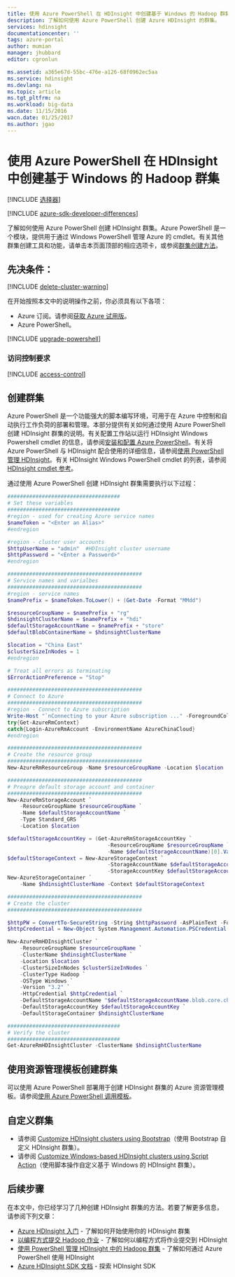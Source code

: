 ```yaml
---
title: 使用 Azure PowerShell 在 HDInsight 中创建基于 Windows 的 Hadoop 群集 | Azure
description: 了解如何使用 Azure PowerShell 创建 Azure HDInsight 的群集。
services: hdinsight
documentationcenter: ''
tags: azure-portal
author: mumian
manager: jhubbard
editor: cgronlun

ms.assetid: a365e67d-55bc-476e-a126-68f0962ec5aa
ms.service: hdinsight
ms.devlang: na
ms.topic: article
ms.tgt_pltfrm: na
ms.workload: big-data
ms.date: 11/15/2016
wacn.date: 01/25/2017
ms.author: jgao
---
```


# 使用 Azure PowerShell 在 HDInsight 中创建基于 Windows 的 Hadoop 群集
[!INCLUDE [选择器](../../includes/hdinsight-selector-create-clusters.md)]

[!INCLUDE [azure-sdk-developer-differences](../../includes/azure-sdk-developer-differences.md)]

了解如何使用 Azure PowerShell 创建 HDInsight 群集。Azure PowerShell 是一个模块，提供用于通过 Windows PowerShell 管理 Azure 的 cmdlet。有关其他群集创建工具和功能，请单击本页面顶部的相应选项卡，或参阅[群集创建方法](./hdinsight-provision-clusters.md#cluster-creation-methods)。

## 先决条件：
[!INCLUDE [delete-cluster-warning](../../includes/hdinsight-delete-cluster-warning.md)]

在开始按照本文中的说明操作之前，你必须具有以下各项：

* Azure 订阅。请参阅[获取 Azure 试用版](https://www.azure.cn/pricing/1rmb-trial/)。
* Azure PowerShell。

[!INCLUDE [upgrade-powershell](../../includes/hdinsight-use-latest-powershell.md)]

### 访问控制要求
[!INCLUDE [access-control](../../includes/hdinsight-access-control-requirements.md)]

## 创建群集
Azure PowerShell 是一个功能强大的脚本编写环境，可用于在 Azure 中控制和自动执行工作负荷的部署和管理。本部分提供有关如何通过使用 Azure PowerShell 创建 HDInsight 群集的说明。有关配置工作站以运行 HDInsight Windows Powershell cmdlet 的信息，请参阅[安装和配置 Azure PowerShell](https://docs.microsoft.com/powershell/azureps-cmdlets-docs)。有关将 Azure PowerShell 与 HDInsight 配合使用的详细信息，请参阅[使用 PowerShell 管理 HDInsight](./hdinsight-administer-use-powershell.md)。有关 HDInsight Windows PowerShell cmdlet 的列表，请参阅 [HDInsight cmdlet 参考](https://msdn.microsoft.com/zh-cn/library/azure/dn858087.aspx)。

通过使用 Azure PowerShell 创建 HDInsight 群集需要执行以下过程：

```powershell
####################################
# Set these variables
####################################
#region - used for creating Azure service names
$nameToken = "<Enter an Alias>"
#endregion

#region - cluster user accounts
$httpUserName = "admin"  #HDInsight cluster username
$httpPassword = "<Enter a Password>"
#endregion

###########################################
# Service names and varialbes
###########################################
#region - service names
$namePrefix = $nameToken.ToLower() + (Get-Date -Format "MMdd")

$resourceGroupName = $namePrefix + "rg"
$hdinsightClusterName = $namePrefix + "hdi"
$defaultStorageAccountName = $namePrefix + "store"
$defaultBlobContainerName = $hdinsightClusterName

$location = "China East"
$clusterSizeInNodes = 1
#endregion

# Treat all errors as terminating
$ErrorActionPreference = "Stop"

###########################################
# Connect to Azure
###########################################
#region - Connect to Azure subscription
Write-Host "`nConnecting to your Azure subscription ..." -ForegroundColor Green
try{Get-AzureRmContext}
catch{Login-AzureRmAccount -EnvironmentName AzureChinaCloud}
#endregion

###########################################
# Create the resource group
###########################################
New-AzureRmResourceGroup -Name $resourceGroupName -Location $location

###########################################
# Preapre default storage account and container
###########################################
New-AzureRmStorageAccount `
    -ResourceGroupName $resourceGroupName `
    -Name $defaultStorageAccountName `
    -Type Standard_GRS `
    -Location $location

$defaultStorageAccountKey = (Get-AzureRmStorageAccountKey `
                                -ResourceGroupName $resourceGroupName `
                                -Name $defaultStorageAccountName)[0].Value
$defaultStorageContext = New-AzureStorageContext `
                                -StorageAccountName $defaultStorageAccountName `
                                -StorageAccountKey $defaultStorageAccountKey
New-AzureStorageContainer `
    -Name $hdinsightClusterName -Context $defaultStorageContext

###########################################
# Create the cluster
###########################################

$httpPW = ConvertTo-SecureString -String $httpPassword -AsPlainText -Force
$httpCredential = New-Object System.Management.Automation.PSCredential($httpUserName,$httpPW)

New-AzureRmHDInsightCluster `
    -ResourceGroupName $resourceGroupName `
    -ClusterName $hdinsightClusterName `
    -Location $location `
    -ClusterSizeInNodes $clusterSizeInNodes `
    -ClusterType Hadoop `
    -OSType Windows `
    -Version "3.2" `
    -HttpCredential $httpCredential `
    -DefaultStorageAccountName "$defaultStorageAccountName.blob.core.chinacloudapi.cn" `
    -DefaultStorageAccountKey $defaultStorageAccountKey `
    -DefaultStorageContainer $hdinsightClusterName

####################################
# Verify the cluster
####################################
Get-AzureRmHDInsightCluster -ClusterName $hdinsightClusterName
```

## 使用资源管理模板创建群集
可以使用 Azure PowerShell 部署用于创建 HDInsight 群集的 Azure 资源管理模板。请参阅[使用 Azure PowerShell 调用模板](./hdinsight-hadoop-create-windows-clusters-arm-templates.md#deploy-with-powershell)。

## 自定义群集
* 请参阅 [Customize HDInsight clusters using Bootstrap](./hdinsight-hadoop-customize-cluster-bootstrap.md#use-azure-powershell)（使用 Bootstrap 自定义 HDInsight 群集）。
* 请参阅 [Customize Windows-based HDInsight clusters using Script Action](./hdinsight-hadoop-customize-cluster.md#call-scripts-using-azure-powershell)（使用脚本操作自定义基于 Windows 的 HDInsight 群集）。

## 后续步骤
在本文中，你已经学习了几种创建 HDInsight 群集的方法。若要了解更多信息，请参阅下列文章：

* [Azure HDInsight 入门](./hdinsight-hadoop-linux-tutorial-get-started.md) - 了解如何开始使用你的 HDInsight 群集
* [以编程方式提交 Hadoop 作业](./hdinsight-submit-hadoop-jobs-programmatically.md) - 了解如何以编程方式将作业提交到 HDInsight
* [使用 PowerShell 管理 HDInsight 中的 Hadoop 群集](./hdinsight-administer-use-powershell.md) - 了解如何通过 Azure PowerShell 使用 HDInsight
* [Azure HDInsight SDK 文档][hdinsight-sdk-documentation] - 探索 HDInsight SDK

[hdinsight-sdk-documentation]: http://msdn.microsoft.com/zh-cn/library/dn479185.aspx
[azure-preview-portal]: https://manage.windowsazure.cn
[connectionmanager]: http://msdn.microsoft.com/zh-cn/library/mt146773(v=sql.120).aspx
[ssispack]: http://msdn.microsoft.com/zh-cn/library/mt146770(v=sql.120).aspx
[ssisclustercreate]: http://msdn.microsoft.com/zh-cn/library/mt146774(v=sql.120).aspx
[ssisclusterdelete]: http://msdn.microsoft.com/zh-cn/library/mt146778(v=sql.120).aspx

<!---HONumber=Mooncake_0120_2017-->